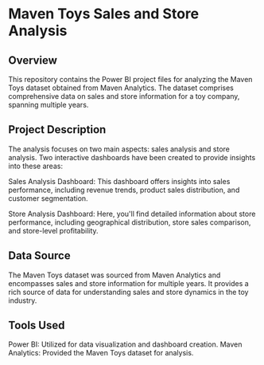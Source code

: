 # Maven Toys Sales and Store Analysis
## Overview
This repository contains the Power BI project files for analyzing the Maven Toys dataset obtained from Maven Analytics. The dataset comprises comprehensive data on sales and store information for a toy company, spanning multiple years.

## Project Description
The analysis focuses on two main aspects: sales analysis and store analysis. Two interactive dashboards have been created to provide insights into these areas:

Sales Analysis Dashboard: This dashboard offers insights into sales performance, including revenue trends, product sales distribution, and customer segmentation.

Store Analysis Dashboard: Here, you'll find detailed information about store performance, including geographical distribution, store sales comparison, and store-level profitability.

## Data Source
The Maven Toys dataset was sourced from Maven Analytics and encompasses sales and store information for multiple years. It provides a rich source of data for understanding sales and store dynamics in the toy industry.

## Tools Used
Power BI: Utilized for data visualization and dashboard creation.
Maven Analytics: Provided the Maven Toys dataset for analysis.
